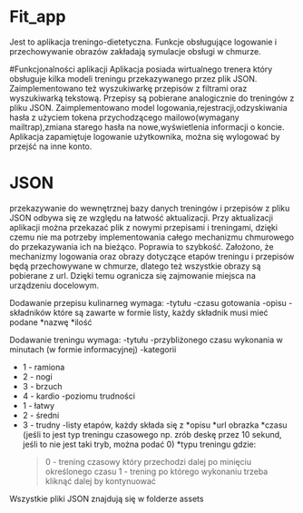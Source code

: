# Fit_app
Jest to aplikacja treningo-dietetyczna. Funkcje obsługujące logowanie i przechowywanie obrazów zakładają symulacje obsługi w chmurze. 

#Funkcjonalności aplikacji
Aplikacja posiada wirtualnego trenera który obsługuje kilka modeli treningu przekazywanego przez plik JSON.
Zaimplementowano też wyszukiwarkę przepisów z filtrami oraz wyszukiwarką tekstową. Przepisy są pobierane analogicznie do treningów z pliku JSON.
Zaimplementowano model logowania,rejestracji,odzyskiwania hasła z użyciem tokena przychodzącego mailowo(wymagany mailtrap),zmiana starego hasła na nowe,wyświetlenia informacji o koncie.
Aplikacja zapamiętuje logowanie użytkownika, można się wylogować by przejść na inne konto.

# JSON
przekazywanie do wewnętrznej bazy danych treningów i przepisów z pliku JSON odbywa się ze względu na łatwość aktualizacji. Przy aktualizacji aplikacji można przekazać plik z nowymi przepisami i treningami,
dzięki czemu nie ma potrzeby implementowania całego mechanizmu chmurowego do przekazywania ich na bieżąco. Poprawia to szybkość. Założono, że mechanizmy logowania oraz obrazy dotyczące etapów treningu i przepisów będą przechowywane w chmurze,
dlatego też wszystkie obrazy są pobierane z url. Dzięki temu ogranicza się zajmowanie miejsca na urządzeniu docelowym.

Dodawanie przepisu kulinarneg wymaga:
-tytułu
-czasu gotowania
-opisu
-składników które są zawarte w formie listy, każdy składnik musi mieć podane
  *nazwę
  *ilość

Dodawanie treningu wymaga:
-tytułu
-przybliżonego czasu wykonania w minutach (w formie informacyjnej)
-kategorii
  * 1 - ramiona
  * 2 - nogi
  * 3 - brzuch
  * 4 - kardio
-poziomu trudności
  * 1 - łatwy
  * 2 - średni
  * 3 - trudny
-listy etapów, każdy składa się z
  *opisu
  *url obrazka
  *czasu (jeśli to jest typ treningu czasowego np. zrób deskę przez 10 sekund, jeśli to nie jest taki tryb, można podać 0)
  *typu treningu gdzie:
    > 0 - trening czasowy który przechodzi dalej po minięciu określonego czasu
    > 1 - trening po którego wykonaniu trzeba kliknąć dalej by kontynuować

  Wszystkie pliki JSON znajdują się w folderze assets
